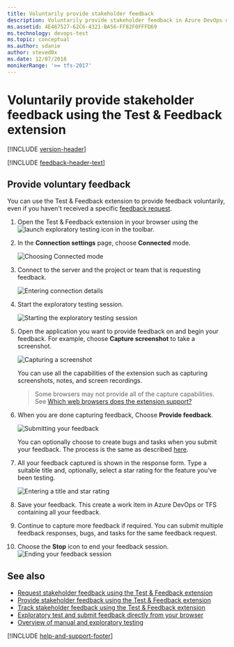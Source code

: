 ```yaml
---
title: Voluntarily provide stakeholder feedback
description: Voluntarily provide stakeholder feedback in Azure DevOps or TFS using the Exploratory Testing browser extension when you want to test your applications
ms.assetid: 4E467527-62C6-4321-BA56-FF82F0FFFD69
ms.technology: devops-test
ms.topic: conceptual
ms.author: sdanie
author: steved0x
ms.date: 12/07/2018
monikerRange: '>= tfs-2017'
---
```


# Voluntarily provide stakeholder feedback using the Test &amp; Feedback extension

[!INCLUDE [version-header](includes/version-header.md)]

[!INCLUDE [feedback-header-text](includes/feedback-header-text.md)]

<a name="voluntary"></a>

## Provide voluntary feedback

You can use the Test &amp; Feedback extension to provide feedback
voluntarily, even if you haven't received a specific
[feedback request](request-stakeholder-feedback.md#request).

1.  Open the Test &amp; Feedback extension in your browser using the
    ![launch exploratory testing](media/shared/exp-test-icon.png)
    icon in the toolbar.

1.  In the **Connection settings** page, choose **Connected** mode.

    ![Choosing Connected mode](media/shared/connectedmode-01.png)

1.  Connect to the server and the project or team that is requesting feedback.

    ![Entering connection details](media/shared/connectedmode-02.png)

1.  Start the exploratory testing session.

    ![Starting the exploratory testing session](media/voluntary-stakeholder-feedback/voluntary-stakeholder-feedback-26.png)

1.  Open the application you want to provide feedback on
    and begin your feedback. For example, choose
    **Capture screenshot** to take a screenshot.

    ![Capturing a screenshot](media/voluntary-stakeholder-feedback/voluntary-stakeholder-feedback-27.png)

    You can use all the capabilities of the extension
    such as capturing screenshots, notes, and screen recordings.

    > Some browsers may not provide all of the capture capabilities.
    > See [Which web browsers does the extension support?](reference-qa.md#browser-support)

1.  When you are done capturing feedback, Choose **Provide feedback**.

    ![Submitting your feedback](media/shared/provide-stakeholder-feedback-08.png)

    You can optionally choose to create bugs and tasks when you
    submit your feedback. The process is the same as described
    [here](connected-mode-exploratory-testing.md#create-bugs).

1.  All your feedback captured is shown in the response form.
    Type a suitable title and, optionally, select a star rating for
    the feature you've been testing.

    ![Entering a title and star rating](media/shared/provide-stakeholder-feedback-09.png)

1.  Save your feedback. This create a work item in Azure DevOps
    or TFS containing all your feedback.

1.  Continue to capture more feedback if required. You can submit
    multiple feedback responses, bugs, and tasks for the same feedback request.

1.  Choose the **Stop** icon to end your feedback session.
    ![Ending your feedback session](media/shared/provide-stakeholder-feedback-12.png)

## See also

* [Request stakeholder feedback using the Test &amp; Feedback extension](request-stakeholder-feedback.md#request)
* [Provide stakeholder feedback using the Test &amp; Feedback extension](provide-stakeholder-feedback.md#provide)
* [Track stakeholder feedback using the Test &amp; Feedback extension](track-stakeholder-feedback.md#track)
* [Exploratory test and submit feedback directly from your browser](perform-exploratory-tests.md)
* [Overview of manual and exploratory testing](index.yml)

[!INCLUDE [help-and-support-footer](includes/help-and-support-footer.md)]
